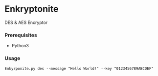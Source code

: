 # Enkryptonite
DES &amp; AES Encryptor

### Prerequisites
- Python3

### Usage
```
Enkyrponite.py des --message "Hello World!" --key "0123456789ABCDEF" 
```
